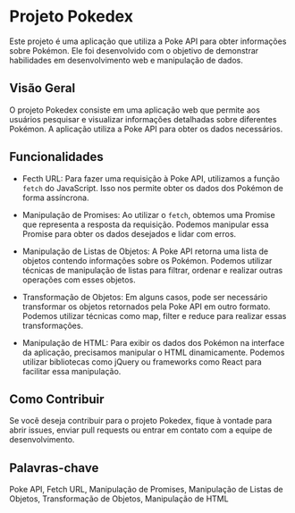 # Projeto Pokedex

Este projeto é uma aplicação que utiliza a Poke API para obter informações sobre Pokémon. Ele foi desenvolvido com o objetivo de demonstrar habilidades em desenvolvimento web e manipulação de dados.

## Visão Geral

O projeto Pokedex consiste em uma aplicação web que permite aos usuários pesquisar e visualizar informações detalhadas sobre diferentes Pokémon. A aplicação utiliza a Poke API para obter os dados necessários.

## Funcionalidades

- Fecth URL: Para fazer uma requisição à Poke API, utilizamos a função `fetch` do JavaScript. Isso nos permite obter os dados dos Pokémon de forma assíncrona.

- Manipulação de Promises: Ao utilizar o `fetch`, obtemos uma Promise que representa a resposta da requisição. Podemos manipular essa Promise para obter os dados desejados e lidar com erros.

- Manipulação de Listas de Objetos: A Poke API retorna uma lista de objetos contendo informações sobre os Pokémon. Podemos utilizar técnicas de manipulação de listas para filtrar, ordenar e realizar outras operações com esses objetos.

- Transformação de Objetos: Em alguns casos, pode ser necessário transformar os objetos retornados pela Poke API em outro formato. Podemos utilizar técnicas como map, filter e reduce para realizar essas transformações.

- Manipulação de HTML: Para exibir os dados dos Pokémon na interface da aplicação, precisamos manipular o HTML dinamicamente. Podemos utilizar bibliotecas como jQuery ou frameworks como React para facilitar essa manipulação.

## Como Contribuir

Se você deseja contribuir para o projeto Pokedex, fique à vontade para abrir issues, enviar pull requests ou entrar em contato com a equipe de desenvolvimento.

## Palavras-chave

Poke API, Fetch URL, Manipulação de Promises, Manipulação de Listas de Objetos, Transformação de Objetos, Manipulação de HTML
